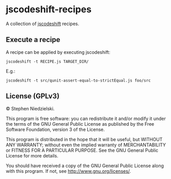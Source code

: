 # jscodeshift-recipes

A collection of [jscodeshift](https://github.com/facebook/jscodeshift) recipes.

## Execute a recipe

A recipe can be applied by executing jscodeshift:

```
jscodeshift -t RECIPE.js TARGET_DIR/
```

E.g.:

```
jscodeshift -t src/qunit-assert-equal-to-strictEqual.js foo/src
```

## License (GPLv3)

© Stephen Niedzielski.

This program is free software: you can redistribute it and/or modify it under
the terms of the GNU General Public License as published by the Free Software
Foundation, version 3 of the License.

This program is distributed in the hope that it will be useful, but WITHOUT ANY
WARRANTY; without even the implied warranty of MERCHANTABILITY or FITNESS FOR A
PARTICULAR PURPOSE. See the GNU General Public License for more details.

You should have received a copy of the GNU General Public License along with
this program. If not, see <http://www.gnu.org/licenses/>.

